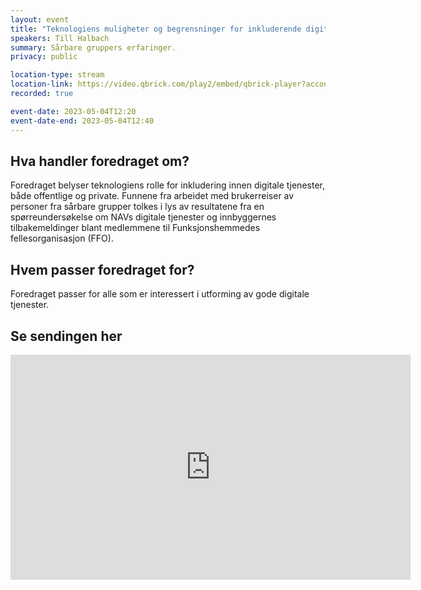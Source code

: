 ```yaml
---
layout: event
title: "Teknologiens muligheter og begrensninger for inkluderende digitale tjenester"
speakers: Till Halbach
summary: Sårbare gruppers erfaringer.
privacy: public

location-type: stream
location-link: https://video.qbrick.com/play2/embed/qbrick-player?accountId=763558&mediaId=1bb46ab6-a170-4b4a-bb9e-ee77b5a73afc&configId=qbrick-player&pageStyling=adaptive&autoplay=false&repeat=false&sharing=true&download=false&volume
recorded: true

event-date: 2023-05-04T12:20
event-date-end: 2023-05-04T12:40
---
```

## Hva handler foredraget om?
Foredraget belyser teknologiens rolle for inkludering innen digitale tjenester, både offentlige og private. Funnene fra arbeidet med brukerreiser av personer fra sårbare grupper tolkes i lys av resultatene fra en spørreundersøkelse om NAVs digitale tjenester og innbyggernes tilbakemeldinger blant medlemmene til Funksjonshemmedes fellesorganisasjon (FFO).

## Hvem passer foredraget for?
Foredraget passer for alle som er interessert i utforming av gode digitale tjenester.

## Se sendingen her
<iframe title="Video: Till Halbach" src="https://video.qbrick.com/play2/embed/qbrick-player?accountId=763558&mediaId=1bb46ab6-a170-4b4a-bb9e-ee77b5a73afc&configId=qbrick-player&pageStyling=adaptive&autoplay=false&repeat=false&sharing=true&download=false&volume" allowFullScreen="true" frameborder="0" border="0" height="360" width="640"></iframe>
